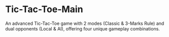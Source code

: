# Tic-Tac-Toe-Main
An advanced Tic-Tac-Toe game with 2 modes (Classic &amp; 3-Marks Rule) and dual opponents (Local &amp; AI), offering four unique gameplay combinations.
